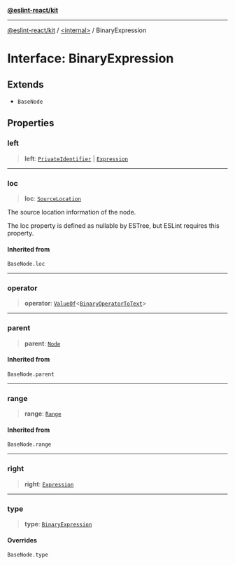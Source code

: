 [**@eslint-react/kit**](../../README.md)

***

[@eslint-react/kit](../../README.md) / [\<internal\>](../README.md) / BinaryExpression

# Interface: BinaryExpression

## Extends

- `BaseNode`

## Properties

### left

> **left**: [`PrivateIdentifier`](PrivateIdentifier.md) \| [`Expression`](../type-aliases/Expression.md)

***

### loc

> **loc**: [`SourceLocation`](SourceLocation.md)

The source location information of the node.

The loc property is defined as nullable by ESTree, but ESLint requires this property.

#### Inherited from

`BaseNode.loc`

***

### operator

> **operator**: [`ValueOf`](../type-aliases/ValueOf.md)\<[`BinaryOperatorToText`](BinaryOperatorToText.md)\>

***

### parent

> **parent**: [`Node`](../type-aliases/Node.md)

#### Inherited from

`BaseNode.parent`

***

### range

> **range**: [`Range`](../type-aliases/Range.md)

#### Inherited from

`BaseNode.range`

***

### right

> **right**: [`Expression`](../type-aliases/Expression.md)

***

### type

> **type**: [`BinaryExpression`](../README.md#binaryexpression)

#### Overrides

`BaseNode.type`
